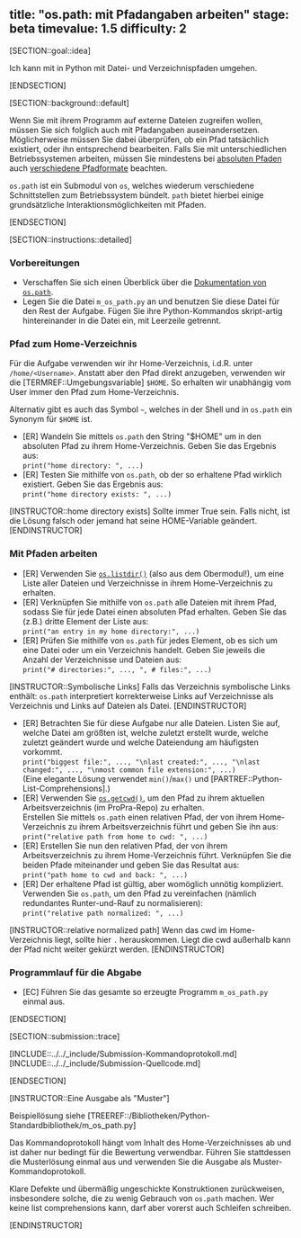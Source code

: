 title: "os.path: mit Pfadangaben arbeiten"
stage: beta
timevalue: 1.5
difficulty: 2
---

[SECTION::goal::idea]

Ich kann mit in Python mit Datei- und Verzeichnispfaden umgehen.

[ENDSECTION]

[SECTION::background::default]

Wenn Sie mit ihrem Programm auf externe Dateien zugreifen wollen, müssen Sie sich folglich auch 
mit Pfadangaben auseinandersetzen. Möglicherweise müssen Sie dabei überprüfen, ob ein Pfad 
tatsächlich existiert, oder ihn entsprechend bearbeiten. Falls Sie mit unterschiedlichen 
Betriebssystemen arbeiten, müssen Sie mindestens bei 
[absoluten Pfaden](https://www.redhat.com/sysadmin/linux-path-absolute-relative) 
auch 
[verschiedene Pfadformate](https://stackoverflow.com/a/62328554/2810305) 
beachten.

`os.path` ist ein Submodul von `os`, welches wiederum verschiedene Schnittstellen zum 
Betriebssystem bündelt. `path` bietet hierbei einige grundsätzliche Interaktionsmöglichkeiten 
mit Pfaden.

[ENDSECTION]

[SECTION::instructions::detailed]

### Vorbereitungen

- Verschaffen Sie sich einen Überblick über die
  [Dokumentation von `os.path`](https://docs.python.org/3/library/os.path.html).
- Legen Sie die Datei `m_os_path.py` an und benutzen Sie diese Datei für den Rest der 
  Aufgabe. Fügen Sie ihre Python-Kommandos skript-artig hintereinander in die Datei ein, mit 
  Leerzeile getrennt.

### Pfad zum Home-Verzeichnis

Für die Aufgabe verwenden wir ihr Home-Verzeichnis, i.d.R. unter `/home/<Username>`. 
Anstatt aber den Pfad direkt anzugeben, verwenden wir die [TERMREF::Umgebungsvariable] `$HOME`. 
So erhalten wir unabhängig vom User immer den Pfad zum Home-Verzeichnis.

Alternativ gibt es auch das Symbol `~`, welches in der Shell und in `os.path` 
ein Synonym für `$HOME` ist.

- [ER] Wandeln Sie mittels `os.path` den String "$HOME" um in den absoluten Pfad zu ihrem Home-Verzeichnis.
  Geben Sie das Ergebnis aus:    
  `print("home directory: ", ...)`
- [ER] Testen Sie mithilfe von `os.path`, ob der so erhaltene Pfad wirklich existiert. 
  Geben Sie das Ergebnis aus:    
  `print("home directory exists: ", ...)`

[INSTRUCTOR::home directory exists]
Sollte immer True sein. Falls nicht, ist die Lösung falsch oder jemand hat seine HOME-Variable geändert.
[ENDINSTRUCTOR]


### Mit Pfaden arbeiten

- [ER] Verwenden Sie [`os.listdir()`](https://docs.python.org/3/library/os.html#os.listdir) (also aus dem Obermodul!), um 
  eine Liste aller Dateien und Verzeichnisse in ihrem Home-Verzeichnis zu erhalten.
- [ER] Verknüpfen Sie mithilfe von `os.path` alle Dateien mit ihrem Pfad, sodass Sie für jede Datei
  einen absoluten Pfad erhalten. Geben Sie das (z.B.) dritte Element der Liste aus:  
  `print("an entry in my home directory:", ...)`
- [ER] Prüfen Sie mithilfe von `os.path` für jedes Element, ob es sich um eine Datei oder um ein 
  Verzeichnis handelt. Geben Sie jeweils die Anzahl der Verzeichnisse und Dateien aus:  
  `print("# directories:", ..., ", # files:", ...)`

[INSTRUCTOR::Symbolische Links]
Falls das Verzeichnis symbolische Links enthält: `os.path` interpretiert korrekterweise
Links auf Verzeichnisse als Verzeichnis und Links auf Dateien als Datei.
[ENDINSTRUCTOR]

- [ER] Betrachten Sie für diese Aufgabe nur alle Dateien. Listen Sie auf, welche Datei am größten 
  ist, welche zuletzt erstellt wurde, welche zuletzt geändert wurde und welche Dateiendung am 
  häufigsten vorkommt.  
  `print("biggest file:", ..., "\nlast created:", ..., "\nlast changed:", ..., "\nmost common file extension:", ...)`  
  (Eine elegante Lösung verwendet `min()`/`max()` und [PARTREF::Python-List-Comprehensions].)
- [ER] Verwenden Sie [`os.getcwd()`](https://docs.python.org/3/library/os.html#os.getcwd), um 
  den Pfad zu ihrem aktuellen Arbeitsverzeichnis (im ProPra-Repo) zu erhalten.  
  Erstellen Sie mittels `os.path` einen relativen Pfad, der von ihrem Home-Verzeichnis zu ihrem Arbeitsverzeichnis 
  führt und geben Sie ihn aus:  
  `print("relative path from home to cwd: ", ...)`
- [ER] Erstellen Sie nun den relativen Pfad, der von ihrem Arbeitsverzeichnis zu ihrem 
  Home-Verzeichnis führt. Verknüpfen Sie die beiden Pfade miteinander und geben Sie das Resultat aus:  
  `print("path home to cwd and back: ", ...)`
- [ER] Der erhaltene Pfad ist gültig, aber womöglich unnötig kompliziert. Verwenden Sie 
  `os.path`, um den Pfad zu vereinfachen (nämlich redundantes Runter-und-Rauf zu normalisieren):  
  `print("relative path normalized: ", ...)`

[INSTRUCTOR::relative normalized path]
Wenn das cwd im Home-Verzeichnis liegt, sollte hier `.` herauskommen. Liegt die cwd außerhalb 
kann der Pfad nicht weiter gekürzt werden.
[ENDINSTRUCTOR]

### Programmlauf für die Abgabe

- [EC] Führen Sie das gesamte so erzeugte Programm `m_os_path.py` einmal aus.

[ENDSECTION]

[SECTION::submission::trace]

[INCLUDE::../../_include/Submission-Kommandoprotokoll.md]
[INCLUDE::../../_include/Submission-Quellcode.md]

[ENDSECTION]

[INSTRUCTOR::Eine Ausgabe als "Muster"]

Beispiellösung siehe [TREEREF::/Bibliotheken/Python-Standardbibliothek/m_os_path.py]

Das Kommandoprotokoll hängt vom Inhalt des Home-Verzeichnisses ab und ist daher nur bedingt für 
die Bewertung verwendbar.
Führen Sie stattdessen die Musterlösung einmal aus und verwenden Sie die Ausgabe als 
Muster-Kommandoprotokoll.

Klare Defekte und übermäßig ungeschickte Konstruktionen zurückweisen, insbesondere solche, 
die zu wenig Gebrauch von `os.path` machen.
Wer keine list comprehensions kann, darf aber vorerst auch Schleifen schreiben.

[ENDINSTRUCTOR]
